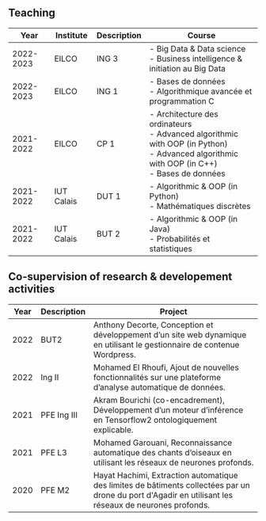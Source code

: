 ## Teaching

Year| Institute | Description | Course|
| ----------- |----------- | ----------- |----------- |
|2022-2023| EILCO | ING 3 |- Big Data & Data science <br> - Business intelligence & initiation au Big Data
|2022-2023| EILCO | ING 1 |- Bases de données <br> - Algorithmique avancée et programmation C
|2021-2022| EILCO | CP 1 |- Architecture des ordinateurs <br> - Advanced algorithmic with OOP (in Python)<br> - Advanced algorithmic with OOP (in C++) <br> - Bases de données
|2021-2022| IUT Calais | DUT 1  |- Algorithmic & OOP (in Python) <br> - Mathématiques discrètes
|2021-2022| IUT Calais    | BUT 2  |- Algorithmic & OOP (in Java) <br> - Probabilités et statistiques


## Co-supervision of research & developement activities

| Year | Description | Project|
| ------ | ----------- |----------- |
| 2022 | BUT2 |Anthony Decorte, Conception et développement d’un site web dynamique en utilisant le gestionnaire de contenue Wordpress.
|2022 | Ing II |Mohamed El Rhoufi, Ajout de nouvelles fonctionnalités sur une plateforme d’analyse automatique de données.
| 2021 | PFE Ing III |Akram Bourichi (co-encadrement), Développement d’un moteur d’inférence en Tensorflow2 ontologiquement explicable.
| 2021 | PFE L3 |Mohamed Garouani, Reconnaissance automatique des chants d’oiseaux en utilisant les réseaux de neurones profonds.
| 2020 | PFE M2 |Hayat Hachimi, Extraction automatique des limites de bâtiments collectées par un drone du port d'Agadir en utilisant les réseaux de neurones profonds.
